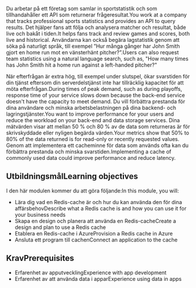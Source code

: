 <span data-ttu-id="0fbc2-101">Du arbetar på ett företag som samlar in sportstatistik och som tillhandahåller ett API som returnerar frågeresultat.</span><span class="sxs-lookup"><span data-stu-id="0fbc2-101">You work at a company that tracks professional sports statistics and provides an API to query results.</span></span> <span data-ttu-id="0fbc2-102">Det hjälper fans att följa och analysera matcher och resultat, både live och bakåt i tiden.</span><span class="sxs-lookup"><span data-stu-id="0fbc2-102">It helps fans track and review games and scores, both live and historical.</span></span> <span data-ttu-id="0fbc2-103">Användarna kan också begära lagstatistik genom att söka på naturligt språk, till exempel ”Hur många gånger har John Smith gjort en home run mot en vänsterhänt pitcher?”.</span><span class="sxs-lookup"><span data-stu-id="0fbc2-103">Users can also request team statistics using a natural language search, such as, "How many times has John Smith hit a home run against a left-handed pitcher?"</span></span>

<span data-ttu-id="0fbc2-104">När efterfrågan är extra hög, till exempel under slutspel, ökar svarstiden för din tjänst eftersom din serverdelstjänst inte har tillräcklig kapacitet för att möta efterfrågan.</span><span class="sxs-lookup"><span data-stu-id="0fbc2-104">During times of peak demand, such as during playoffs, response time of your service slows down because the back-end service doesn't have the capacity to meet demand.</span></span> <span data-ttu-id="0fbc2-105">Du vill förbättra prestanda för dina användare och minska arbetsbelastningen på dina backend- och lagringstjänster.</span><span class="sxs-lookup"><span data-stu-id="0fbc2-105">You want to improve performance for your users and reduce the workload on your back-end and data storage services.</span></span> <span data-ttu-id="0fbc2-106">Dina mätvärden visar att mellan 50 % och 80 % av de data som returneras är för skrivskyddade eller nyligen begärda värden.</span><span class="sxs-lookup"><span data-stu-id="0fbc2-106">Your metrics show that 50% to 80% of the data returned is for read-only or recently requested values.</span></span> <span data-ttu-id="0fbc2-107">Genom att implementera ett cacheminne för data som används ofta kan du förbättra prestanda och minska svarstiden.</span><span class="sxs-lookup"><span data-stu-id="0fbc2-107">Implementing a cache of commonly used data could improve performance and reduce latency.</span></span>

## <a name="learning-objectives"></a><span data-ttu-id="0fbc2-108">Utbildningsmål</span><span class="sxs-lookup"><span data-stu-id="0fbc2-108">Learning objectives</span></span>

<span data-ttu-id="0fbc2-109">I den här modulen kommer du att göra följande:</span><span class="sxs-lookup"><span data-stu-id="0fbc2-109">In this module, you will:</span></span>

- <span data-ttu-id="0fbc2-110">Lära dig vad en Redis-cache är och hur du kan använda den för dina affärsbehov</span><span class="sxs-lookup"><span data-stu-id="0fbc2-110">Describe what a Redis cache is and how you can use it for your business needs</span></span>
- <span data-ttu-id="0fbc2-111">Skapa en design och planera att använda en Redis-cache</span><span class="sxs-lookup"><span data-stu-id="0fbc2-111">Create a design and plan to use a Redis cache</span></span>
- <span data-ttu-id="0fbc2-112">Etablera en Redis-cache i Azure</span><span class="sxs-lookup"><span data-stu-id="0fbc2-112">Provision a Redis cache in Azure</span></span>
- <span data-ttu-id="0fbc2-113">Ansluta ett program till cachen</span><span class="sxs-lookup"><span data-stu-id="0fbc2-113">Connect an application to the cache</span></span>

## <a name="prerequisites"></a><span data-ttu-id="0fbc2-114">Krav</span><span class="sxs-lookup"><span data-stu-id="0fbc2-114">Prerequisites</span></span>

- <span data-ttu-id="0fbc2-115">Erfarenhet av apputveckling</span><span class="sxs-lookup"><span data-stu-id="0fbc2-115">Experience with app development</span></span>
- <span data-ttu-id="0fbc2-116">Erfarenhet av att använda data i appar</span><span class="sxs-lookup"><span data-stu-id="0fbc2-116">Experience using data in apps</span></span>

